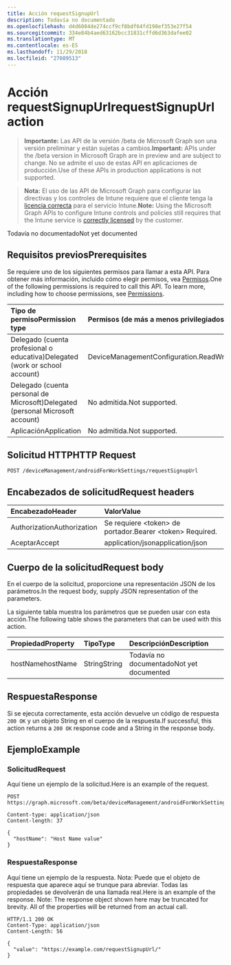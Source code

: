 ```yaml
---
title: Acción requestSignupUrl
description: Todavía no documentado
ms.openlocfilehash: d4d6084de274ccf9cf8bdf64fd198ef353e27f54
ms.sourcegitcommit: 334e84b4aed63162bcc31831cffd6d363dafee02
ms.translationtype: MT
ms.contentlocale: es-ES
ms.lasthandoff: 11/29/2018
ms.locfileid: "27089513"
---
```

# <a name="requestsignupurl-action"></a><span data-ttu-id="df788-103">Acción requestSignupUrl</span><span class="sxs-lookup"><span data-stu-id="df788-103">requestSignupUrl action</span></span>

> <span data-ttu-id="df788-104">**Importante:** Las API de la versión /beta de Microsoft Graph son una versión preliminar y están sujetas a cambios.</span><span class="sxs-lookup"><span data-stu-id="df788-104">**Important:** APIs under the /beta version in Microsoft Graph are in preview and are subject to change.</span></span> <span data-ttu-id="df788-105">No se admite el uso de estas API en aplicaciones de producción.</span><span class="sxs-lookup"><span data-stu-id="df788-105">Use of these APIs in production applications is not supported.</span></span>

> <span data-ttu-id="df788-106">**Nota:** El uso de las API de Microsoft Graph para configurar las directivas y los controles de Intune requiere que el cliente tenga la [licencia correcta](https://go.microsoft.com/fwlink/?linkid=839381) para el servicio Intune.</span><span class="sxs-lookup"><span data-stu-id="df788-106">**Note:** Using the Microsoft Graph APIs to configure Intune controls and policies still requires that the Intune service is [correctly licensed](https://go.microsoft.com/fwlink/?linkid=839381) by the customer.</span></span>

<span data-ttu-id="df788-107">Todavía no documentado</span><span class="sxs-lookup"><span data-stu-id="df788-107">Not yet documented</span></span>
## <a name="prerequisites"></a><span data-ttu-id="df788-108">Requisitos previos</span><span class="sxs-lookup"><span data-stu-id="df788-108">Prerequisites</span></span>
<span data-ttu-id="df788-p102">Se requiere uno de los siguientes permisos para llamar a esta API. Para obtener más información, incluido cómo elegir permisos, vea [Permisos](/graph/permissions-reference).</span><span class="sxs-lookup"><span data-stu-id="df788-p102">One of the following permissions is required to call this API. To learn more, including how to choose permissions, see [Permissions](/graph/permissions-reference).</span></span>

|<span data-ttu-id="df788-111">Tipo de permiso</span><span class="sxs-lookup"><span data-stu-id="df788-111">Permission type</span></span>|<span data-ttu-id="df788-112">Permisos (de más a menos privilegiados)</span><span class="sxs-lookup"><span data-stu-id="df788-112">Permissions (from most to least privileged)</span></span>|
|:---|:---|
|<span data-ttu-id="df788-113">Delegado (cuenta profesional o educativa)</span><span class="sxs-lookup"><span data-stu-id="df788-113">Delegated (work or school account)</span></span>|<span data-ttu-id="df788-114">DeviceManagementConfiguration.ReadWrite.All</span><span class="sxs-lookup"><span data-stu-id="df788-114">DeviceManagementConfiguration.ReadWrite.All</span></span>|
|<span data-ttu-id="df788-115">Delegado (cuenta personal de Microsoft)</span><span class="sxs-lookup"><span data-stu-id="df788-115">Delegated (personal Microsoft account)</span></span>|<span data-ttu-id="df788-116">No admitida.</span><span class="sxs-lookup"><span data-stu-id="df788-116">Not supported.</span></span>|
|<span data-ttu-id="df788-117">Aplicación</span><span class="sxs-lookup"><span data-stu-id="df788-117">Application</span></span>|<span data-ttu-id="df788-118">No admitida.</span><span class="sxs-lookup"><span data-stu-id="df788-118">Not supported.</span></span>|

## <a name="http-request"></a><span data-ttu-id="df788-119">Solicitud HTTP</span><span class="sxs-lookup"><span data-stu-id="df788-119">HTTP Request</span></span>
<!-- {
  "blockType": "ignored"
}
-->
``` http
POST /deviceManagement/androidForWorkSettings/requestSignupUrl
```

## <a name="request-headers"></a><span data-ttu-id="df788-120">Encabezados de solicitud</span><span class="sxs-lookup"><span data-stu-id="df788-120">Request headers</span></span>
|<span data-ttu-id="df788-121">Encabezado</span><span class="sxs-lookup"><span data-stu-id="df788-121">Header</span></span>|<span data-ttu-id="df788-122">Valor</span><span class="sxs-lookup"><span data-stu-id="df788-122">Value</span></span>|
|:---|:---|
|<span data-ttu-id="df788-123">Authorization</span><span class="sxs-lookup"><span data-stu-id="df788-123">Authorization</span></span>|<span data-ttu-id="df788-124">Se requiere &lt;token&gt; de portador.</span><span class="sxs-lookup"><span data-stu-id="df788-124">Bearer &lt;token&gt; Required.</span></span>|
|<span data-ttu-id="df788-125">Aceptar</span><span class="sxs-lookup"><span data-stu-id="df788-125">Accept</span></span>|<span data-ttu-id="df788-126">application/json</span><span class="sxs-lookup"><span data-stu-id="df788-126">application/json</span></span>|

## <a name="request-body"></a><span data-ttu-id="df788-127">Cuerpo de la solicitud</span><span class="sxs-lookup"><span data-stu-id="df788-127">Request body</span></span>
<span data-ttu-id="df788-128">En el cuerpo de la solicitud, proporcione una representación JSON de los parámetros.</span><span class="sxs-lookup"><span data-stu-id="df788-128">In the request body, supply JSON representation of the parameters.</span></span>

<span data-ttu-id="df788-129">La siguiente tabla muestra los parámetros que se pueden usar con esta acción.</span><span class="sxs-lookup"><span data-stu-id="df788-129">The following table shows the parameters that can be used with this action.</span></span>

|<span data-ttu-id="df788-130">Propiedad</span><span class="sxs-lookup"><span data-stu-id="df788-130">Property</span></span>|<span data-ttu-id="df788-131">Tipo</span><span class="sxs-lookup"><span data-stu-id="df788-131">Type</span></span>|<span data-ttu-id="df788-132">Descripción</span><span class="sxs-lookup"><span data-stu-id="df788-132">Description</span></span>|
|:---|:---|:---|
|<span data-ttu-id="df788-133">hostName</span><span class="sxs-lookup"><span data-stu-id="df788-133">hostName</span></span>|<span data-ttu-id="df788-134">String</span><span class="sxs-lookup"><span data-stu-id="df788-134">String</span></span>|<span data-ttu-id="df788-135">Todavía no documentado</span><span class="sxs-lookup"><span data-stu-id="df788-135">Not yet documented</span></span>|



## <a name="response"></a><span data-ttu-id="df788-136">Respuesta</span><span class="sxs-lookup"><span data-stu-id="df788-136">Response</span></span>
<span data-ttu-id="df788-137">Si se ejecuta correctamente, esta acción devuelve un código de respuesta `200 OK` y un objeto String en el cuerpo de la respuesta.</span><span class="sxs-lookup"><span data-stu-id="df788-137">If successful, this action returns a `200 OK` response code and a String in the response body.</span></span>

## <a name="example"></a><span data-ttu-id="df788-138">Ejemplo</span><span class="sxs-lookup"><span data-stu-id="df788-138">Example</span></span>
### <a name="request"></a><span data-ttu-id="df788-139">Solicitud</span><span class="sxs-lookup"><span data-stu-id="df788-139">Request</span></span>
<span data-ttu-id="df788-140">Aquí tiene un ejemplo de la solicitud.</span><span class="sxs-lookup"><span data-stu-id="df788-140">Here is an example of the request.</span></span>
``` http
POST https://graph.microsoft.com/beta/deviceManagement/androidForWorkSettings/requestSignupUrl

Content-type: application/json
Content-length: 37

{
  "hostName": "Host Name value"
}
```

### <a name="response"></a><span data-ttu-id="df788-141">Respuesta</span><span class="sxs-lookup"><span data-stu-id="df788-141">Response</span></span>
<span data-ttu-id="df788-p103">Aquí tiene un ejemplo de la respuesta. Nota: Puede que el objeto de respuesta que aparece aquí se trunque para abreviar. Todas las propiedades se devolverán de una llamada real.</span><span class="sxs-lookup"><span data-stu-id="df788-p103">Here is an example of the response. Note: The response object shown here may be truncated for brevity. All of the properties will be returned from an actual call.</span></span>
``` http
HTTP/1.1 200 OK
Content-Type: application/json
Content-Length: 56

{
  "value": "https://example.com/requestSignupUrl/"
}
```





